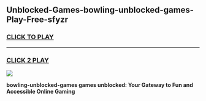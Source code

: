 
## Unblocked-Games-bowling-unblocked-games-Play-Free-sfyzr
<h3>
<a href="https://premium76.site?title=bowling-unblocked-games&ref=21A">CLICK TO PLAY</a></h3>
<hr>

<h3>
<a href="https://premium76.site?title=bowling-unblocked-games&ref=21A">CLICK 2 PLAY</a>
  
</h3>

<a href="https://premium76.site?title=bowling-unblocked-games&ref=21A"><img src="https://clearcache.store/games.png"></a>


**bowling-unblocked-games games unblocked: Your Gateway to Fun and Accessible Online Gaming**
